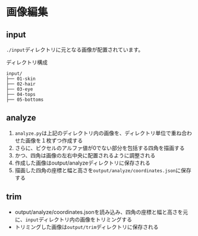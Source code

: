 # 画像編集

## input

`./input`ディレクトリに元となる画像が配置されています。

ディレクトリ構成

```
input/
├── 01-skin
├── 02-hair
├── 03-eye
├── 04-tops
├── 05-bottoms
```

## analyze

1. `analyze.py`は上記のディレクトリ内の画像を、ディレクトリ単位で重ね合わせた画像を１枚ずつ作成する
2. さらに、ピクセルのアルファ値が0でない部分を包括する四角を描画する
3. かつ、四角は画像の左右中央に配置されるように調整される
4. 作成した画像はoutput/analyzeディレクトリに保存される
5. 描画した四角の座標と幅と高さを`output/analyze/coordinates.json`に保存する

## trim

- output/analyze/coordinates.jsonを読み込み、四角の座標と幅と高さを元に、`input`ディレクトリ内の画像をトリミングする
- トリミングした画像は`output/trim`ディレクトリに保存される

